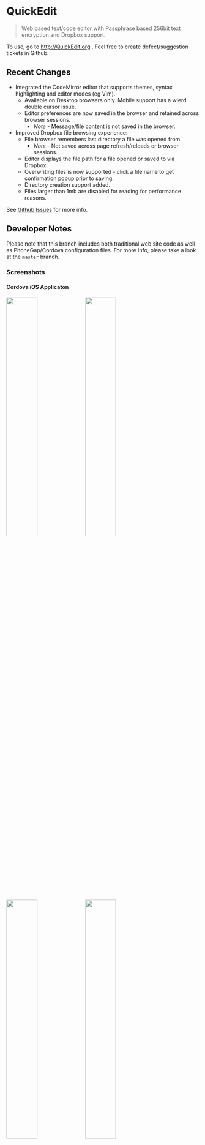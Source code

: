 QuickEdit
================

> Web based text/code editor with Passphrase based 256bit text encryption and Dropbox support.

To use, go to http://QuickEdit.org . Feel free to create defect/suggestion tickets in Github.

## Recent Changes

- Integrated the CodeMirror editor that supports themes, syntax highlighting and editor modes (eg Vim).
  - Available on Desktop browsers only. Mobile support has a wierd double cursor issue.
  - Editor preferences are now saved in the browser and retained across browser sessions. 
    - *Note* - Message/file content is not saved in the browser.
- Improved Dropbox file browsing experience:
  - File browser remembers last directory a file was opened from.
    - *Note* - Not saved across page refresh/reloads or browser sessions.
  - Editor displays the file path for a file opened or saved to via Dropbox.
  - Overwriting files is now supported - click a file name to get confirmation popup prior to saving.
  - Directory creation support added.
  - Files larger than 1mb are disabled for reading for performance reasons.

See [Github Issues](https://github.com/khilnani/QuickEdit/issues?q=is%3Aissue+is%3Aclosed) for more info.

## Developer Notes 

Please note that this branch includes both traditional web site code as well as PhoneGap/Cordova configuration files. For more info, please take a look at the `master` branch.


### Screenshots

#### Cordova iOS Applicaton

<img src="https://raw.githubusercontent.com/khilnani/QuickEdit/gh-pages/docs/screenshots/ios4-1.png" width="40%" /> <img src="https://raw.githubusercontent.com/khilnani/QuickEdit/gh-pages/docs/screenshots/ios4-2.png" width="40%" />

<img src="https://raw.githubusercontent.com/khilnani/QuickEdit/gh-pages/docs/screenshots/ios4-3.png" width="40%" /> <img src="https://raw.githubusercontent.com/khilnani/QuickEdit/gh-pages/docs/screenshots/ipad-2.png" width="40%" />

#### Web Applicaton

<img src="https://raw.githubusercontent.com/khilnani/QuickEdit/gh-pages/docs/screenshots/web1-ios.jpg" width="40%" /> <img src="https://raw.githubusercontent.com/khilnani/QuickEdit/gh-pages/docs/screenshots/web2-ios.jpg" width="40%" />

<img src="https://raw.githubusercontent.com/khilnani/QuickEdit/gh-pages/docs/screenshots/web3-desktop.jpg" width="40%" /> <img src="https://raw.githubusercontent.com/khilnani/QuickEdit/gh-pages/docs/screenshots/web4-dropbox.jpg" width="40%" />

<img src="https://raw.githubusercontent.com/khilnani/QuickEdit/gh-pages/docs/screenshots/web5-encrypted.jpg" width="40%" /> <img src="https://raw.githubusercontent.com/khilnani/QuickEdit/gh-pages/docs/screenshots/web6-about.jpg" width="40%" />
